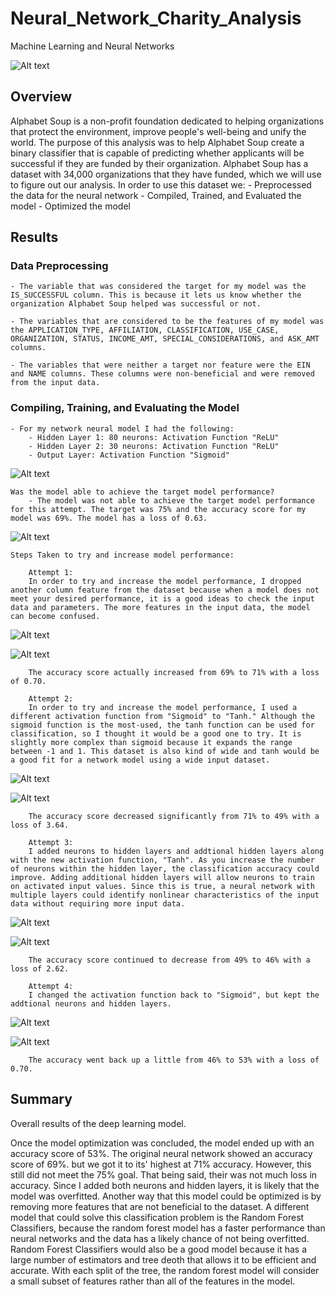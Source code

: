 # Neural_Network_Charity_Analysis
Machine Learning and Neural Networks

![Alt text](images/neural-network-with-six-layers-vector-id1167190490.jpg)

## Overview
Alphabet Soup is a non-profit foundation dedicated to helping organizations that protect the environment, improve people's well-being and unify the world. The purpose of this analysis was to help Alphabet Soup create a binary classifier that is capable of predicting whether applicants will be successful if they are funded by their organization. Alphabet Soup has a dataset with 34,000 organizations that they have funded, which we will use to figure out our analysis. In order to use this dataset we:
    - Preprocessed the data for the neural network
    - Compiled, Trained, and Evaluated the model
    - Optimized the model

## Results

### Data Preprocessing
    - The variable that was considered the target for my model was the IS_SUCCESSFUL column. This is because it lets us know whether the organization Alphabet Soup helped was successful or not.
    
    - The variables that are considered to be the features of my model was the APPLICATION_TYPE, AFFILIATION, CLASSIFICATION, USE_CASE, ORGANIZATION, STATUS, INCOME_AMT, SPECIAL_CONSIDERATIONS, and ASK_AMT columns.
    
    - The variables that were neither a target nor feature were the EIN and NAME columns. These columns were non-beneficial and were removed from the input data.

### Compiling, Training, and Evaluating the Model
    - For my network neural model I had the following:
        - Hidden Layer 1: 80 neurons: Activation Function "ReLU"
        - Hidden Layer 2: 30 neurons: Activation Function "ReLU"
        - Output Layer: Activation Function "Sigmoid"

![Alt text](images/network_model.PNG)
    
    Was the model able to achieve the target model performance?
        - The model was not able to achieve the target model performance for this attempt. The target was 75% and the accuracy score for my model was 69%. The model has a loss of 0.63.

![Alt text](images/targetperformance.PNG)
    
    Steps Taken to try and increase model performance:

        Attempt 1:
        In order to try and increase the model performance, I dropped another column feature from the dataset because when a model does not meet your desired performance, it is a good ideas to check the input data and parameters. The more features in the input data, the model can become confused.

![Alt text](images/Attempt1.PNG)

![Alt text](images/attempt1results.PNG)

        The accuracy score actually increased from 69% to 71% with a loss of 0.70.

        Attempt 2:
        In order to try and increase the model performance, I used a different activation function from "Sigmoid" to "Tanh." Although the sigmoid function is the most-used, the tanh function can be used for classification, so I thought it would be a good one to try. It is slightly more complex than sigmoid because it expands the range between -1 and 1. This dataset is also kind of wide and tanh would be a good fit for a network model using a wide input dataset.

![Alt text](images/attempt2.PNG)

![Alt text](images/attempt2results.PNG)

        The accuracy score decreased significantly from 71% to 49% with a loss of 3.64.

        Attempt 3:
        I added neurons to hidden layers and addtional hidden layers along with the new activation function, "Tanh". As you increase the number of neurons within the hidden layer, the classification accuracy could improve. Adding additional hidden layers will allow neurons to train on activated input values. Since this is true, a neural network with multiple layers could identify nonlinear characteristics of the input data without requiring more input data.

![Alt text](images/attempt3.PNG)

![Alt text](images/attempt3results.PNG)

        The accuracy score continued to decrease from 49% to 46% with a loss of 2.62.

        Attempt 4:
        I changed the activation function back to "Sigmoid", but kept the addtional neurons and hidden layers. 

![Alt text](images/attempt4.PNG)

![Alt text](images/attempt4results.PNG)

        The accuracy went back up a little from 46% to 53% with a loss of 0.70.


## Summary
Overall results of the deep learning model.

Once the model optimization was concluded, the model ended up with an accuracy score of 53%. The original neural network showed an accuracy score of 69%. but we got it to its' highest at 71% accuracy. However, this still did not meet the 75% goal. That being said, their was not much loss in accuracy. Since I added both neurons and hidden layers, it is likely that the model was overfitted. Another way that this model could be optimized is by removing more features that are not beneficial to the dataset. 
A different model that could solve this classification problem is the Random Forest Classifiers, because the random forest model has a faster performance than neural networks and the data has a likely chance of not being overfitted. Random Forest Classifiers would also be a good model because it has a large number of estimators and tree deoth that allows it to be efficient and accurate. With each split of the tree, the random forest model will consider a small subset of features rather than all of the features in the model.   